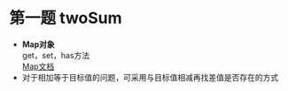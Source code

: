 # 第一题 twoSum

+ **Map对象**  
  get，set，has方法  
  [Map文档](https://cloud.tencent.com/developer/chapter/13610)
+ 对于相加等于目标值的问题，可采用与目标值相减再找差值是否存在的方式